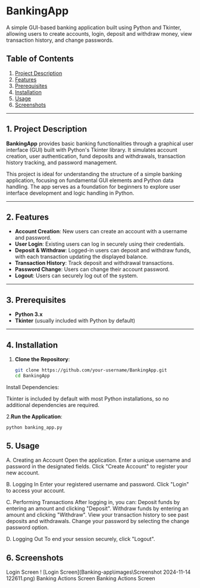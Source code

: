 # BankingApp
A simple GUI-based banking application built using Python and Tkinter, allowing users to create accounts, login, deposit and withdraw money, view transaction history, and change passwords.

## Table of Contents
1. [Project Description](#project-description)
2. [Features](#features)
3. [Prerequisites](#prerequisites)
4. [Installation](#installation)
5. [Usage](#usage)
6. [Screenshots](#screenshots)

---

## 1. Project Description
**BankingApp** provides basic banking functionalities through a graphical user interface (GUI) built with Python's Tkinter library. It simulates account creation, user authentication, fund deposits and withdrawals, transaction history tracking, and password management.

This project is ideal for understanding the structure of a simple banking application, focusing on fundamental GUI elements and Python data handling. The app serves as a foundation for beginners to explore user interface development and logic handling in Python.

---

## 2. Features
- **Account Creation**: New users can create an account with a username and password.
- **User Login**: Existing users can log in securely using their credentials.
- **Deposit & Withdraw**: Logged-in users can deposit and withdraw funds, with each transaction updating the displayed balance.
- **Transaction History**: Track deposit and withdrawal transactions.
- **Password Change**: Users can change their account password.
- **Logout**: Users can securely log out of the system.

---

## 3. Prerequisites
- **Python 3.x**
- **Tkinter** (usually included with Python by default)

---

## 4. Installation

1. **Clone the Repository**:
   ```bash
   git clone https://github.com/your-username/BankingApp.git
   cd BankingApp
Install Dependencies:

Tkinter is included by default with most Python installations, so no additional dependencies are required.

2.**Run the Application**:
   ```bash
   python banking_app.py
```
## 5. Usage
A. Creating an Account
Open the application.
Enter a unique username and password in the designated fields.
Click "Create Account" to register your new account.

B. Logging In
Enter your registered username and password.
Click "Login" to access your account.

C. Performing Transactions
After logging in, you can:
Deposit funds by entering an amount and clicking "Deposit".
Withdraw funds by entering an amount and clicking "Withdraw".
View your transaction history to see past deposits and withdrawals.
Change your password by selecting the change password option.

D. Logging Out
To end your session securely, click "Logout".

## 6. Screenshots
Login Screen
! [Login Screen](Banking-app\images\Screenshot 2024-11-14 122611.png)
Banking Actions Screen
Banking Actions Screen
